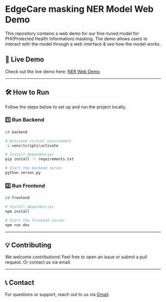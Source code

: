 # EdgeCare masking NER Model Web Demo

This repository contains a web demo for our fine-tuned model for PHI(Protected Health Information) masking. The demo allows users to interact with the model through a web interface & see how the model works.

## 🔗 Live Demo
Check out the live demo here: [NER Web Demo](https://edgecare-web.web.app)

---

## 🛠️ How to Run
Follow the steps below to set up and run the project locally.

### 1️⃣ Run Backend
```bash
cd backend

# Activate virtual environment
.\.venv\Scripts\activate

# Install dependencies
pip install -r requirements.txt

# Start the backend server
python server.py
```

### 2️⃣ Run Frontend
```bash
cd frontend

# Install dependencies
npm install

# Start the frontend server
npm run dev
```

---

## 💡 Contributing
We welcome contributions! Feel free to open an issue or submit a pull request.
Or contact us via email.

---

## 📞 Contact

For questions or support, reach out to us via [Gmail](mailto:thejanbweerasekara@gmail.com).

